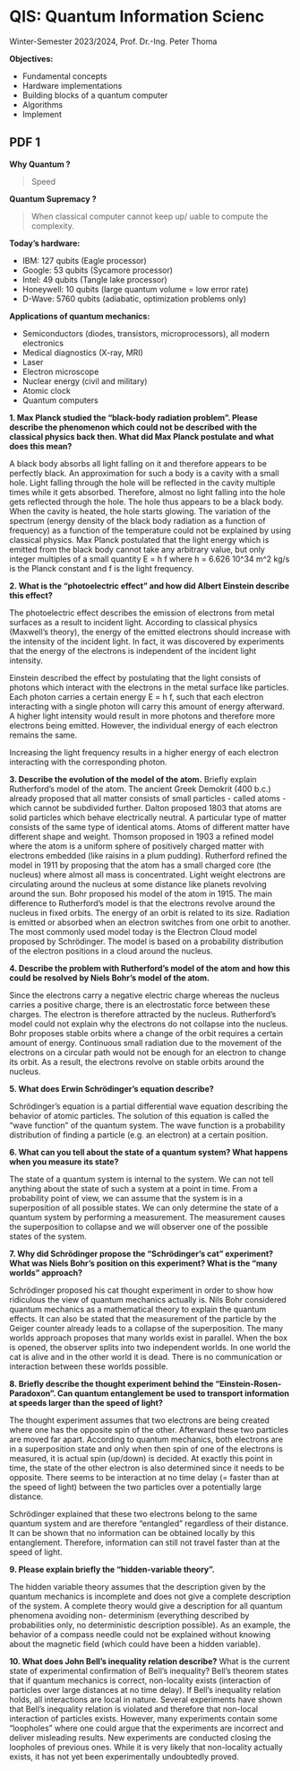 
# QIS: Quantum Information Scienc

Winter-Semester 2023/2024, Prof. Dr.-Ing. Peter Thoma

**Objectives:**
- Fundamental concepts
- Hardware implementations
- Building blocks of a quantum computer
- Algorithms 
- Implement

## PDF 1

**Why Quantum ?**
> Speed

**Quantum Supremacy ?**
> When classical computer cannot keep up/ uable to compute the complexity.

**Today’s hardware:**
- IBM: 127 qubits (Eagle processor)
- Google: 53 qubits (Sycamore processor)
- Intel: 49 qubits (Tangle lake processor)
- Honeywell: 10 qubits (large quantum volume = low error rate)
- D-Wave: 5760 qubits (adiabatic, optimization problems only)

**Applications of quantum mechanics:**
- Semiconductors (diodes, transistors, microprocessors), all modern electronics
- Medical diagnostics (X-ray, MRI)
- Laser
- Electron microscope
- Nuclear energy (civil and military)
- Atomic clock
- Quantum computers


**1. Max Planck studied the “black-body radiation problem”. Please describe the phenomenon which could not be described with the classical physics back then. What did Max Planck postulate and what does this mean?**

A black body absorbs all light falling on it and therefore appears to be perfectly black. An approximation for such a body is a cavity with a small hole. Light falling through the hole will be reflected in the cavity multiple times while it gets absorbed. Therefore, almost no light falling into the hole gets reflected through the hole. The hole thus appears to be a black body.
When the cavity is heated, the hole starts glowing. The variation of the spectrum (energy density of the black body radiation as a function of frequency) as a function of the temperature could not be explained by using classical physics.
Max Planck postulated that the light energy which is emitted from the black body cannot take any arbitrary value, but only integer multiples of a small quantity E = h f where h = 6.626 10^34 m^2 kg/s is the Planck constant and f is the light frequency.

**2. What is the “photoelectric effect” and how did Albert Einstein describe this effect?**

The photoelectric effect describes the emission of electrons from metal surfaces as a result to incident light. According to classical physics (Maxwell’s theory), the energy of the emitted electrons should increase with the intensity of the incident light.
In fact, it was discovered by experiments that the energy of the electrons is independent of the incident light intensity.

Einstein described the effect by postulating that the light consists of photons which interact with the electrons in the metal surface like particles. Each photon carries a certain energy E = h f, such that each electron interacting with a single photon will carry this amount of energy afterward. A higher light intensity would result in more photons and therefore more electrons being emitted. However, the individual energy of each electron remains the same.
  
Increasing the light frequency results in a higher energy of each electron interacting with the corresponding photon.

**3. Describe the evolution of the model of the atom.**
Briefly explain Rutherford’s model of the atom.
The ancient Greek Demokrit (400 b.c.) already proposed that all matter consists of small particles - called atoms - which cannot be subdivided further.
Dalton proposed 1803 that atoms are solid particles which behave electrically neutral. A particular type of matter consists of the same type of identical atoms. Atoms of different matter have different shape and weight.
Thomson proposed in 1903 a refined model where the atom is a uniform sphere of positively charged matter with electrons embedded (like raisins in a plum pudding).
Rutherford refined the model in 1911 by proposing that the atom has a small charged core (the nucleus) where almost all mass is concentrated. Light weight electrons are circulating around the nucleus at some distance like planets revolving around the sun.
Bohr proposed his model of the atom in 1915. The main difference to Rutherford’s model is that the electrons revolve around the nucleus in fixed orbits. The energy of an orbit is related to its size. Radiation is emitted or absorbed when an electron switches from one orbit to another.
The most commonly used model today is the Electron Cloud model proposed by Schrödinger. The model is based on a probability distribution of the electron positions in a cloud around the nucleus.

**4. Describe the problem with Rutherford’s model of the atom and how this could be resolved by Niels Bohr’s model of the atom.**

Since the electrons carry a negative electric charge whereas the nucleus carries a positive charge, there is an electrostatic force between these charges. The electron is therefore attracted by the nucleus. Rutherford’s model could not explain why the electrons do not collapse into the nucleus.
Bohr proposes stable orbits where a change of the orbit requires a certain amount of energy. Continuous small radiation due to the movement of the electrons on a circular path would not be enough for an electron to change its orbit. As a result, the electrons revolve on stable orbits around the nucleus.

**5. What does Erwin Schrödinger’s equation describe?**

Schrödinger’s equation is a partial differential wave equation describing the behavior of atomic particles. The solution of this equation is called the “wave function” of the quantum system. The wave function is a probability distribution of finding a particle (e.g. an electron) at a certain position.

**6. What can you tell about the state of a quantum system? What happens when you measure its state?**

The state of a quantum system is internal to the system. We can not tell anything about the state of such a system at a point in time. From a probability point of view, we can assume that the system is in a superposition of all possible states.
We can only determine the state of a quantum system by performing a measurement. The measurement causes the superposition to collapse and we will observer one of the possible states of the system.

**7. Why did Schrödinger propose the “Schrödinger’s cat” experiment? What was Niels Bohr’s position on this experiment? What is the “many worlds” approach?**

Schrödinger proposed his cat thought experiment in order to show how ridiculous the view of quantum mechanics actually is.
Nils Bohr considered quantum mechanics as a mathematical theory to explain the quantum effects. It can also be stated that the measurement of the particle by the Geiger counter already leads to a collapse of the superposition.
The many worlds approach proposes that many worlds exist in parallel. When the box is opened, the observer splits into two independent worlds. In one world the cat is alive and in the other world it is dead. There is no communication or interaction between these worlds possible.

**8. Briefly describe the thought experiment behind the “Einstein-Rosen-Paradoxon”. Can quantum entanglement be used to transport information at speeds larger than the speed of light?**

The thought experiment assumes that two electrons are being created where one has the opposite spin of the other. Afterward these two particles are moved far apart. According to quantum mechanics, both electrons are in a superposition state and only when then spin of one of the electrons is measured, it is actual spin (up/down) is decided. At exactly this point in time, the state of the other electron is also determined since it needs to be opposite.
There seems to be interaction at no time delay (= faster than at the speed of light) between the two particles over a potentially large distance.

Schrödinger explained that these two electrons belong to the same quantum system and are therefore “entangled” regardless of their distance.
It can be shown that no information can be obtained locally by this entanglement. Therefore, information can still not travel faster than at the speed of light.

**9. Please explain briefly the “hidden-variable theory”.**

The hidden variable theory assumes that the description given by the quantum mechanics is incomplete and does not give a complete description of the system. A complete theory would give a description for all quantum phenomena avoiding non- determinism (everything described by probabilities only, no deterministic description possible). As an example, the behavior of a compass needle could not be explained without knowing about the magnetic field (which could have been a hidden variable).

**10. What does John Bell’s inequality relation describe?**
What is the current state of experimental confirmation of Bell’s inequality?
Bell’s theorem states that if quantum mechanics is correct, non-locality exists (interaction of particles over large distances at no time delay). If Bell’s inequality relation holds, all interactions are local in nature.
Several experiments have shown that Bell’s inequality relation is violated and therefore that non-local interaction of particles exists. However, many experiments contain some “loopholes” where one could argue that the experiments are incorrect and deliver misleading results. New experiments are conducted closing the loopholes of previous ones. While it is very likely that non-locality actually exists, it has not yet been experimentally undoubtedly proved.
